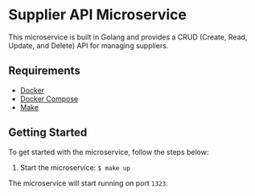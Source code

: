 # Supplier API Microservice

This microservice is built in Golang and provides a CRUD (Create, Read, Update, and Delete) API for managing suppliers.

## Requirements

* [Docker](https://www.docker.com/)
* [Docker Compose](https://docs.docker.com/compose/)
* [Make](https://www.gnu.org/software/make/)

## Getting Started

To get started with the microservice, follow the steps below:

1. Start the microservice: ```$ make up```

The microservice will start running on port ```1323```.